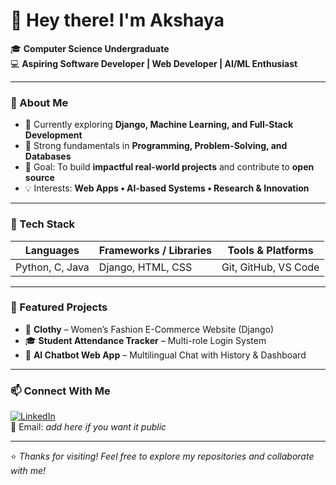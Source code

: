 # 👋 Hey there! I'm Akshaya

🎓 **Computer Science Undergraduate**  
💻 **Aspiring Software Developer | Web Developer | AI/ML Enthusiast**

---

### 🚀 About Me

- 🌱 Currently exploring **Django, Machine Learning, and Full-Stack Development**
- 🧠 Strong fundamentals in **Programming, Problem-Solving, and Databases**
- 🎯 Goal: To build **impactful real-world projects** and contribute to **open source**
- 💡 Interests: **Web Apps • AI-based Systems • Research & Innovation**

---

### 🔧 Tech Stack

| Languages | Frameworks / Libraries | Tools & Platforms |
|-----------|------------------------|-------------------|
| Python, C, Java | Django, HTML, CSS | Git, GitHub, VS Code |

---

### 📌 Featured Projects 

- 🛒 **Clothy** – Women’s Fashion E-Commerce Website (Django)
- 🎓 **Student Attendance Tracker** – Multi-role Login System
- 🤖 **AI Chatbot Web App** – Multilingual Chat with History & Dashboard

---

### 📫 Connect With Me

[![LinkedIn](https://img.shields.io/badge/LinkedIn-Akshaya%20Unnikrishnan-blue)](https://www.linkedin.com/in/akshaya-unnikrishnan/)  
📧 Email: *add here if you want it public*

---

⭐ *Thanks for visiting! Feel free to explore my repositories and collaborate with me!*
